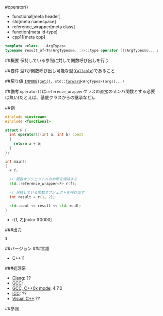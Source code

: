 #operator()
* functional[meta header]
* std[meta namespace]
* reference_wrapper[meta class]
* function[meta id-type]
* cpp11[meta cpp]

```cpp
template <class... ArgTypes>
typename result_of<T&(ArgTypes&&...)>::type operator ()(ArgTypes&&... args) const;
```

##概要
保持している参照に対して関数呼び出しを行う


##要件
型`T`が関数呼び出し可能な型([`Callable`](/reference/functional/callable.md))であること


##戻り値
[`INVOKE`](/reference/functional/invoke.md)`(`[`get()`](/reference/functional/reference_wrapper/get.md)`, std::`[`forward`](/reference/utility/forward.md)`<ArgTypes>(args)...)`

##備考
`operator()`は`reference_wrapper`クラスの直接のメンバ関数とする必要は無い(たとえば、基底クラスからの継承など)。


##例
```cpp
#include <iostream>
#include <functional>

struct F {
  int operator()(int a, int b) const
  {
    return a + b;
  }
};

int main()
{
  F f;

  // 関数オブジェクトへの参照を保持する
  std::reference_wrapper<F> r(f);

  // 保持している関数オブジェクトを呼び出す
  int result = r(1, 2);

  std::cout << result << std::endl;
}
```
* r(1, 2)[color ff0000]

###出力
```
3
```

##バージョン
###言語
- C++11

###処理系
- [Clang](/implementation.md#clang): ??
- [GCC](/implementation.md#gcc): 
- [GCC, C++0x mode](/implementation.md#gcc): 4.7.0
- [ICC](/implementation.md#icc): ??
- [Visual C++](/implementation.md#visual_cpp) ??


##参照


